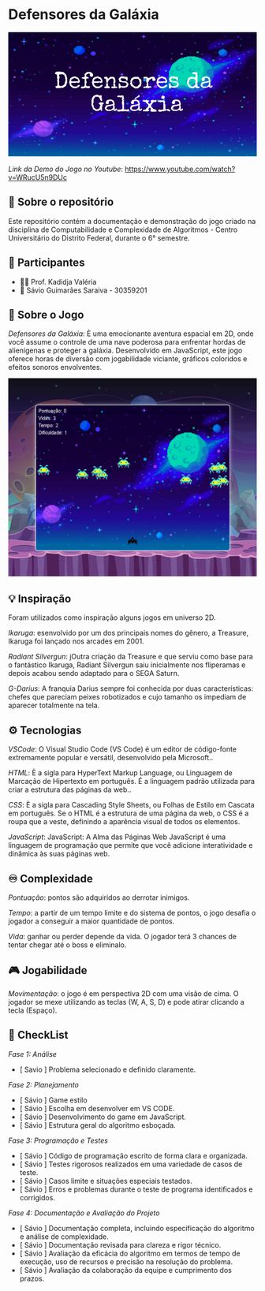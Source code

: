 # Defensores da Galáxia

![Menu do Jogo](game-image.jpg)

*Link da Demo do Jogo no Youtube*:
https://www.youtube.com/watch?v=WRucU5n9DUc

## 🍁 Sobre o repositório
Este repositório contém a documentação e demonstração do jogo criado na disciplina de Computabilidade e Complexidade de Algoritmos - Centro Universitário do Distrito Federal, durante o 6° semestre.

## 👥 Participantes
- 👩‍🏫 Prof. Kadidja Valéria
- 👤 Sávio Guimarães Saraiva - 30359201

## 📰 Sobre o Jogo
 *Defensores da Galáxia*: È uma emocionante aventura espacial em 2D, onde você assume o controle de uma nave poderosa para enfrentar hordas de alienígenas e proteger a galáxia. Desenvolvido em JavaScript, este jogo oferece horas de diversão com jogabilidade viciante, gráficos coloridos e efeitos sonoros envolventes.
 
 ![Dentro do Jogo](Imagem-do-jogo.png)

## 💡 Inspiração
Foram utilizados como inspiração alguns jogos em universo 2D.

 *Ikaruga*: esenvolvido por um dos principais nomes do gênero, a Treasure, Ikaruga foi lançado nos arcades em 2001.

 *Radiant Silvergun*: jOutra criação da Treasure e que serviu como base para o fantástico Ikaruga, Radiant Silvergun saiu inicialmente nos fliperamas e depois acabou sendo adaptado para o SEGA Saturn.

 *G-Darius*: A franquia Darius sempre foi conhecida por duas características: chefes que pareciam peixes robotizados e cujo tamanho os impediam de aparecer totalmente na tela.

## ⚙️ Tecnologias
 *VSCode*: O Visual Studio Code (VS Code) é um editor de código-fonte extremamente popular e versátil, desenvolvido pela Microsoft..
 
 *HTML*: È a sigla para HyperText Markup Language, ou Linguagem de Marcação de Hipertexto em português. É a linguagem padrão utilizada para criar a estrutura das páginas da web..

 *CSS*: È a sigla para Cascading Style Sheets, ou Folhas de Estilo em Cascata em português. Se o HTML é a estrutura de uma página da web, o CSS é a roupa que a veste, definindo a aparência visual de todos os elementos.

 *JavaScript*: JavaScript: A Alma das Páginas Web
JavaScript é uma linguagem de programação que permite que você adicione interatividade e dinâmica às suas páginas web.

## ♾️ Complexidade
 *Pontuação*: pontos são adquiridos ao derrotar inimigos. 
 
 *Tempo*: a partir de um tempo limite e do sistema de pontos, o jogo desafia o jogador a conseguir a maior quantidade de pontos.

 *Vida*: ganhar ou perder depende da vida. O jogador terá 3 chances de tentar chegar até o boss e eliminalo.

## 🎮 Jogabilidade
 *Movimentação*: o jogo é em perspectiva 2D com uma visão de cima. O jogador se mexe utilizando as teclas (W, A, S, D) e pode atirar clicando a tecla (Espaço).
 
## 📝 CheckList


*Fase 1: Análise*
- [ Savio ] Problema selecionado e definido claramente.

*Fase 2: Planejamento* 
- [ Sávio ] Game estilo
- [ Sávio ] Escolha em desenvolver em VS CODE.
- [ Sávio ] Desenvolvimento do game em JavaScript.
- [ Sávio ] Estrutura geral do algoritmo esboçada.

*Fase 3: Programação e Testes*
- [ Sávio ] Código de programação escrito de forma clara e organizada.
- [ Sávio ] Testes rigorosos realizados em uma variedade de casos de teste.
- [ Sávio ] Casos limite e situações especiais testados.
- [ Sávio ] Erros e problemas durante o teste de programa identificados e corrigidos.

*Fase 4: Documentação e Avaliação do Projeto* 
- [ Sávio ] Documentação completa, incluindo especificação do algoritmo e análise de complexidade.
- [ Sávio ] Documentação revisada para clareza e rigor técnico.
- [ Sávio ] Avaliação da eficácia do algoritmo em termos de tempo de execução, uso de recursos e precisão na resolução do problema.
- [ Sávio ] Avaliação da colaboração da equipe e cumprimento dos prazos.
